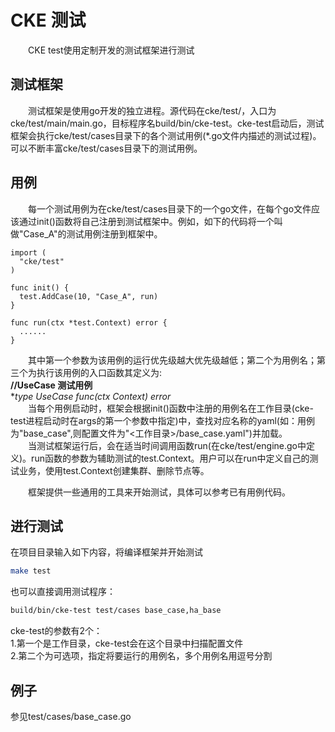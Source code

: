 # CKE 测试

&ensp;&ensp;&ensp;&ensp;CKE test使用定制开发的测试框架进行测试

## 测试框架

&ensp;&ensp;&ensp;&ensp;测试框架是使用go开发的独立进程。源代码在cke/test/，入口为cke/test/main/main.go，目标程序名build/bin/cke-test。cke-test启动后，测试框架会执行cke/test/cases目录下的各个测试用例(*.go文件内描述的测试过程)。可以不断丰富cke/test/cases目录下的测试用例。  

## 用例

&ensp;&ensp;&ensp;&ensp;每一个测试用例为在cke/test/cases目录下的一个go文件，在每个go文件应该通过init()函数将自己注册到测试框架中。例如，如下的代码将一个叫做"Case_A"的测试用例注册到框架中。

```golang
import (
  "cke/test"
)

func init() {
  test.AddCase(10, "Case_A", run)
}

func run(ctx *test.Context) error {
  ......
}
```

&ensp;&ensp;&ensp;&ensp;其中第一个参数为该用例的运行优先级越大优先级越低；第二个为用例名；第三个为执行该用例的入口函数其定义为:  
**//UseCase 测试用例**  
**type UseCase func(ctx *Context) error**  
&ensp;&ensp;&ensp;&ensp;当每个用例启动时，框架会根据init()函数中注册的用例名在工作目录(cke-test进程启动时在args的第一个参数中指定)中，查找对应名称的yaml(如：用例为"base_case",则配置文件为"<工作目录>/base_case.yaml")并加载。  
&ensp;&ensp;&ensp;&ensp;当测试框架运行后，会在适当时间调用函数run(在cke/test/engine.go中定义)。run函数的参数为辅助测试的test.Context。用户可以在run中定义自己的测试业务，使用test.Context创建集群、删除节点等。  

&ensp;&ensp;&ensp;&ensp;框架提供一些通用的工具来开始测试，具体可以参考已有用例代码。  

## 进行测试

在项目目录输入如下内容，将编译框架并开始测试

```bash
make test
```

也可以直接调用测试程序：  

```bash
build/bin/cke-test test/cases base_case,ha_base
```

cke-test的参数有2个：  
1.第一个是工作目录，cke-test会在这个目录中扫描配置文件  
2.第二个为可选项，指定将要运行的用例名，多个用例名用逗号分割  

## 例子

参见test/cases/base_case.go  
